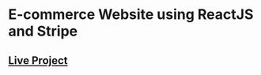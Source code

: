 # E-commerce Website using ReactJS and Stripe

## [Live Project](https://bws-ecommerce-store.netlify.app/)
